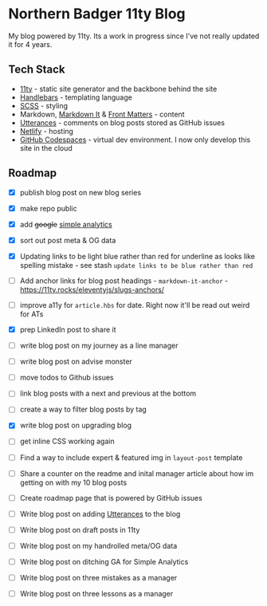 # Northern Badger 11ty Blog

My blog powered by 11ty. Its a work in progress since I've not really updated it for 4 years.

## Tech Stack

- [11ty](https://www.11ty.dev/) - static site generator and the backbone behind the site
- [Handlebars](https://handlebarsjs.com/) - templating language
- [SCSS](https://sass-lang.com/) - styling
- Markdown, [Markdown It](https://github.com/markdown-it/markdown-it) & [Front Matters](https://github.com/jxson/front-matters) - content
- [Utterances](https://utteranc.es/) - comments on blog posts stored as GitHub issues
- [Netlify](https://www.netlify.com/) - hosting
- [GitHub Codespaces](https://github.com/features/codespaces) - virtual dev environment. I now only develop this site in the cloud

## Roadmap

- [x] publish blog post on new blog series
- [x] make repo public
- [x] add ~~google~~ [simple analytics](https://www.simpleanalytics.com/)
- [x] sort out post meta & OG data
- [x] Updating links to be light blue rather than red for underline as looks like spelling mistake - see stash `update links to be blue rather than red`
- [ ] Add anchor links for blog post headings - `markdown-it-anchor` - https://11ty.rocks/eleventyjs/slugs-anchors/
- [ ] improve a11y for `article.hbs` for date. Right now it'll be read out weird for ATs
- [x] prep LinkedIn post to share it
- [ ] write blog post on my journey as a line manager
- [ ] write blog post on advise monster
- [ ] move todos to Github issues
- [ ] link blog posts with a next and previous at the bottom
- [ ] create a way to filter blog posts by tag
- [x] write blog post on upgrading blog
- [ ] get inline CSS working again
- [ ] Find a way to include expert & featured img in `layout-post` template
- [ ] Share a counter on the readme and inital manager article about how im getting on with my 10 blog posts
- [ ] Create roadmap page that is powered by GitHub issues
- [ ] Write blog post on adding [Utterances](https://utteranc.es/) to the blog
- [ ] Write blog post on draft posts in 11ty
- [ ] Write blog post on my handrolled meta/OG data
- [ ] Write blog post on ditching GA for Simple Analytics
- [ ] Write blog post on three mistakes as a manager
- [ ] Write blog post on three lessons as a manager
 
